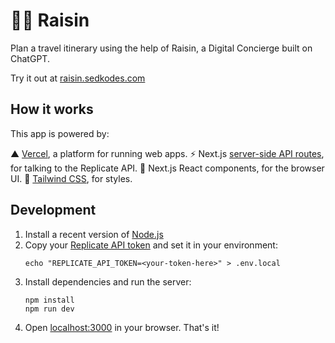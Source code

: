 # 👩‍🎨 Raisin

Plan a travel itinerary using the help of Raisin, a Digital Concierge built on ChatGPT.

Try it out at [raisin.sedkodes.com](https://raisin.sedkodes.com)

## How it works

This app is powered by:

▲ [Vercel](https://vercel.com/), a platform for running web apps.
⚡️ Next.js [server-side API routes](pages/api), for talking to the Replicate API.
👀 Next.js React components, for the browser UI.
🍃 [Tailwind CSS](https://tailwindcss.com/), for styles.


## Development

1. Install a recent version of [Node.js](https://nodejs.org/)
1. Copy your [Replicate API token](https://replicate.com/account?utm_source=project&utm_campaign=paintbytext) and set it in your environment:
    ```
    echo "REPLICATE_API_TOKEN=<your-token-here>" > .env.local
    ````
1. Install dependencies and run the server:
    ```
    npm install
    npm run dev
    ```
1. Open [localhost:3000](http://localhost:3000) in your browser. That's it!
